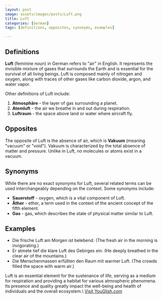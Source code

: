 ```yaml
---
layout: post
image: assets/images/posts/Luft.png
title: Luft
categories: [German]
tags: [definitions, opposites, synonyms, examples]

---
```


## Definitions

**Luft** (feminine noun) in German refers to "air" in English. It represents the invisible mixture of gases that surrounds the Earth and is essential for the survival of all living beings. Luft is composed mainly of nitrogen and oxygen, along with traces of other gases like carbon dioxide, argon, and water vapor.

Other definitions of Luft include:

1. **Atmosphäre** - the layer of gas surrounding a planet.
2. **Atemluft** - the air we breathe in and out during respiration.
3. **Luftraum** - the space above land or water where aircraft fly.

## Opposites

The opposite of Luft is the absence of air, which is **Vakuum** (meaning "vacuum" or "void"). Vakuum is characterized by the total absence of matter and pressure. Unlike in Luft, no molecules or atoms exist in a vacuum.

## Synonyms

While there are no exact synonyms for Luft, several related terms can be used interchangeably depending on the context. Some synonyms include:

- **Sauerstoff** - oxygen, which is a vital component of Luft.
- **Äther** - ether, a term used in the context of the ancient concept of the fifth element.
- **Gas** - gas, which describes the state of physical matter similar to Luft.

## Examples

- Die frische Luft am Morgen ist belebend. (The fresh air in the morning is invigorating.)
- Er atmete tief die klare Luft des Gebirges ein. (He deeply breathed in the clear air of the mountains.)
- Die Menschenmassen erfüllten den Raum mit warmer Luft. (The crowds filled the space with warm air.)

Luft is an essential element for the sustenance of life, serving as a medium for respiration and providing a habitat for various atmospheric phenomena. Its presence and quality greatly impact the well-being and health of individuals and the overall ecosystem.\ <a id="yg-widget-0" class="youglish-widget" data-query="Luft" data-lang="german" data-components="8412" data-auto-start="0" data-bkg-color="theme_light" data-title="How%20to%20pronounce%20Luft%20in%20German"  rel="nofollow" href="https://youglish.com">Visit YouGlish.com</a><script async src="https://youglish.com/public/emb/widget.js" charset="utf-8"></script>